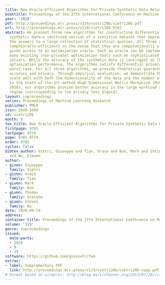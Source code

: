 ```yaml
---
title: New Oracle-Efficient Algorithms for Private Synthetic Data Release
booktitle: Proceedings of the 37th International Conference on Machine Learning
year: '2020'
pdf: http://proceedings.mlr.press/v119/vietri20b/vietri20b.pdf
url: http://proceedings.mlr.press/v119/vietri20b.html
abstract: We present three new algorithms for constructing differentially private
  synthetic data—a sanitized version of a sensitive dataset that approximately preserves
  the answers to a large collection of statistical queries. All three algorithms are
  \emph{oracle-efficient} in the sense that they are computationally efficient when
  given access to an optimization oracle. Such an oracle can be implemented using
  many existing (non-private) optimization tools such as sophisticated integer program
  solvers. While the accuracy of the synthetic data is contingent on the oracle’s
  optimization performance, the algorithms satisfy differential privacy even in the
  worst case. For all three algorithms, we provide theoretical guarantees for both
  accuracy and privacy. Through empirical evaluation, we demonstrate that our methods
  scale well with both the dimensionality of the data and the number of queries. Compared
  to the state-of-the-art method High-Dimensional Matrix Mechanism (McKenna et al. VLDB
  2018), our algorithms provide better accuracy in the large workload and high privacy
  regime (corresponding to low privacy loss $\eps$).
layout: inproceedings
series: Proceedings of Machine Learning Research
publisher: PMLR
issn: 2640-3498
id: vietri20b
month: 0
tex_title: New Oracle-Efficient Algorithms for Private Synthetic Data Release
firstpage: 9765
lastpage: 9774
page: 9765-9774
order: 9765
cycles: false
bibtex_author: Vietri, Giuseppe and Tian, Grace and Bun, Mark and Steinke, Thomas
  and Wu, Steven
author:
- given: Giuseppe
  family: Vietri
- given: Grace
  family: Tian
- given: Mark
  family: Bun
- given: Thomas
  family: Steinke
- given: Steven
  family: Wu
date: 2020-09-29
address: 
container-title: Proceedings of the 37th International Conference on Machine Learning
volume: '119'
genre: inproceedings
issued:
  date-parts:
  - 2020
  - 9
  - 29
software: https://github.com/giusevtr/fem
extras:
- label: Supplementary PDF
  link: http://proceedings.mlr.press/v119/vietri20b/vietri20b-supp.pdf
# Format based on citeproc: http://blog.martinfenner.org/2013/07/30/citeproc-yaml-for-bibliographies/
---
```

